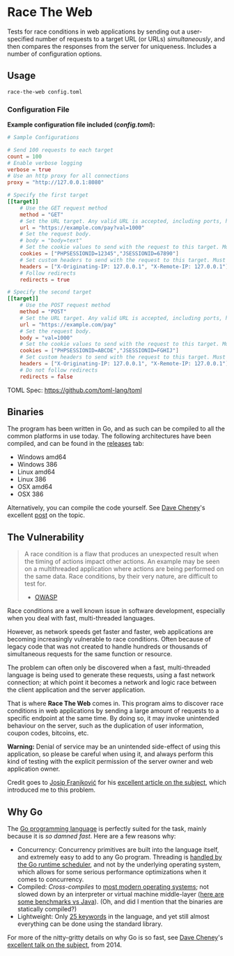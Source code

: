 # Race The Web

Tests for race conditions in web applications by sending out a user-specified number of requests to a target URL (or URLs) *simultaneously*, and then compares the responses from the server for uniqueness. Includes a number of configuration options.

## Usage

`race-the-web config.toml`

### Configuration File

**Example configuration file included (_config.toml_):**

```toml
# Sample Configurations

# Send 100 requests to each target
count = 100
# Enable verbose logging
verbose = true
# Use an http proxy for all connections
proxy = "http://127.0.0.1:8080"

# Specify the first target
[[target]]
    # Use the GET request method
    method = "GET"
    # Set the URL target. Any valid URL is accepted, including ports, https, and parameters.
    url = "https://example.com/pay?val=1000"
    # Set the request body.
    # body = "body=text"
    # Set the cookie values to send with the request to this target. Must be an array.
    cookies = ["PHPSESSIONID=12345","JSESSIONID=67890"]
    # Set custom headers to send with the request to this target. Must be an array.
    headers = ["X-Originating-IP: 127.0.0.1", "X-Remote-IP: 127.0.0.1"]
    # Follow redirects
    redirects = true

# Specify the second target
[[target]]
    # Use the POST request method
    method = "POST"
    # Set the URL target. Any valid URL is accepted, including ports, https, and parameters.
    url = "https://example.com/pay"
    # Set the request body.
    body = "val=1000"
    # Set the cookie values to send with the request to this target. Must be an array.
    cookies = ["PHPSESSIONID=ABCDE","JSESSIONID=FGHIJ"]
    # Set custom headers to send with the request to this target. Must be an array.
    headers = ["X-Originating-IP: 127.0.0.1", "X-Remote-IP: 127.0.0.1"]
    # Do not follow redirects
    redirects = false
```

TOML Spec: https://github.com/toml-lang/toml

## Binaries

The program has been written in Go, and as such can be compiled to all the common platforms in use today. The following architectures have been compiled, and can be found in the [releases](https://github.com/insp3ctre/race-the-web/releases) tab:

- Windows amd64
- Windows 386
- Linux amd64
- Linux 386
- OSX amd64
- OSX 386

Alternatively, you can compile the code yourself. See [Dave Cheney](https://twitter.com/davecheney)'s excellent [post](http://dave.cheney.net/2015/08/22/cross-compilation-with-go-1-5 "Cross-compilation with Go 1.5") on the topic.

## The Vulnerability

> A race condition is a flaw that produces an unexpected result when the timing of actions impact other actions. An example may be seen on a multithreaded application where actions are being performed on the same data. Race conditions, by their very nature, are difficult to test for.
> - [OWASP](https://www.owasp.org/index.php/Testing_for_Race_Conditions_(OWASP-AT-010))

Race conditions are a well known issue in software development, especially when you deal with fast, multi-threaded languages.

However, as network speeds get faster and faster, web applications are becoming increasingly vulnerable to race conditions. Often because of legacy code that was not created to handle hundreds or thousands of simultaneous requests for the same function or resource.

The problem can often only be discovered when a fast, multi-threaded language is being used to generate these requests, using a fast network connection; at which point it becomes a network and logic race between the client application and the server application.

That is where **Race The Web** comes in. This program aims to discover race conditions in web applications by sending a large amount of requests to a specific endpoint at the same time. By doing so, it may invoke unintended behaviour on the server, such as the duplication of user information, coupon codes, bitcoins, etc.

**Warning:** Denial of service may be an unintended side-effect of using this application, so please be careful when using it, and always perform this kind of testing with the explicit permission of the server owner and web application owner.

Credit goes to [Josip Franjković](https://twitter.com/josipfranjkovic) for his [excellent article on the subject](https://www.josipfranjkovic.com/blog/race-conditions-on-web), which introduced me to this problem.

## Why Go

The [Go programming language](https://golang.org/) is perfectly suited for the task, mainly because it is *so damned fast*. Here are a few reasons why:

* Concurrency: Concurrency primitives are built into the language itself, and extremely easy to add to any Go program. Threading is [handled by the Go runtime scheduler](https://morsmachine.dk/go-scheduler), and not by the underlying operating system, which allows for some serious performance optimizations when it comes to concurrency.
* Compiled: *Cross-compiles* to [most modern operating systems](https://golang.org/doc/install/source#environment); not slowed down by an interpreter or virtual machine middle-layer ([here are some benchmarks vs Java](https://benchmarksgame.alioth.debian.org/u64q/go.html)). (Oh, and did I mention that the binaries are statically compiled?)
* Lightweight: Only [25 keywords](https://golang.org/ref/spec#Keywords) in the language, and yet still almost everything can be done using the standard library.

For more of the nitty-gritty details on why Go is so fast, see [Dave Cheney](https://twitter.com/davecheney)'s [excellent talk on the subject](http://dave.cheney.net/2014/06/07/five-things-that-make-go-fast), from 2014.